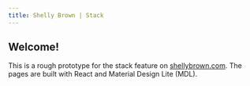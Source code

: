 ```yaml
---
title: Shelly Brown | Stack
---
```


## Welcome!

This is a rough prototype for the stack feature on [shellybrown.com](http://shellybrown.com). The pages are built with React and Material Design Lite (MDL).



